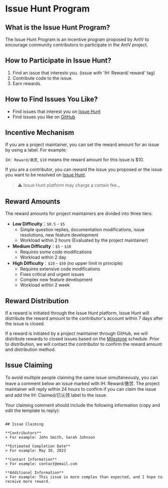 # Issue Hunt Program

## What is the Issue Hunt Program?

The Issue Hunt Program is an incentive program proposed by AntV to encourage community contributors to participate in the AntV project.

## How to Participate in Issue Hunt?

1. Find an issue that interests you. (issue with 'IH: Reward/ reward' tag)
2. Contribute code to the issue.
3. Earn rewards.

## How to Find Issues You Like?

- Find issues that interest you on [Issue Hunt](https://oss.issuehunt.io/r/antvis/G6/issues)
- Find issues you like on [GitHub](https://github.com/antvis/G6/issues?q=is%3Aopen+is%3Aissue+label%3A%22IH%3A+Reward%2F%E6%82%AC%E8%B5%8F%22)

## Incentive Mechanism

If you are a project maintainer, you can set the reward amount for an issue by using a label. For example:

`IH: Reward/悬赏`, `$10` means the reward amount for this issue is $10.

If you are a contributor, you can reward the issue you proposed or the issue you want to be resolved on [Issue Hunt](https://oss.issuehunt.io/r/antvis/G6/issues).

> ⚠️ Issue Hunt platform may charge a certain fee.。

## Reward Amounts

The reward amounts for project maintainers are divided into three tiers:

- **Low Difficulty**：`$0.5` - `$5`
  - Simple question replies, documentation modifications, issue resolutions, new feature development
  - Workload within 2 hours (Evaluated by the project maintainer)
- **Medium Difficulty**：`$5` - `$10`
  - Requires some code modifications
  - Workload within 2 day
- **High Difficulty**：`$10` - `$50` (no upper limit in principle)
  - Requires extensive code modifications
  - Fixes critical and urgent issues
  - Complex new feature development
  - Workload within 2 week

## Reward Distribution

If a reward is initiated through the Issue Hunt platform, Issue Hunt will distribute the reward amount to the contributor's account within 7 days after the issue is closed.

If a reward is initiated by a project maintainer through GitHub, we will distribute rewards to closed issues based on the [Milestone](https://github.com/antvis/G6/milestones) schedule. Prior to distribution, we will contact the contributor to confirm the reward amount and distribution method.

## Issue Claiming

To avoid multiple people claiming the same issue simultaneously, you can leave a comment below an issue marked with IH: Reward/悬赏. The project maintainer will reply within 24 hours to confirm if you can claim the issue and add the IH: Claimed/已认领 label to the issue.

Your claiming comment should include the following information (copy and edit the template to reply):

```template

## Issue Claiming

**Contributors**
> For example: John Smith, Sarah Johnson

**Estimated Completion Date**
> For example: May 30, 2023

**Contact Information**
> For example: contact@email.com

**Additional Information**
> For example: This issue is more complex than expected, and I hope to receive more reward.


```
